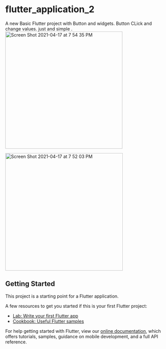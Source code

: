 # flutter_application_2

A new Basic Flutter project with Button and widgets.
Button CLick and change values. just and simple .
<img width="369" alt="Screen Shot 2021-04-17 at 7 54 35 PM" src="https://user-images.githubusercontent.com/12158468/115115527-c56c3780-9fb6-11eb-9e28-e3d43772fee6.png">


<img width="370" alt="Screen Shot 2021-04-17 at 7 52 03 PM" src="https://user-images.githubusercontent.com/12158468/115115484-80e09c00-9fb6-11eb-931c-ab4c46b69634.png">

## Getting Started

This project is a starting point for a Flutter application.

A few resources to get you started if this is your first Flutter project:

- [Lab: Write your first Flutter app](https://flutter.dev/docs/get-started/codelab)
- [Cookbook: Useful Flutter samples](https://flutter.dev/docs/cookbook)

For help getting started with Flutter, view our
[online documentation](https://flutter.dev/docs), which offers tutorials,
samples, guidance on mobile development, and a full API reference.
